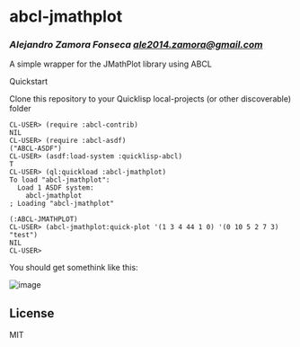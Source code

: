 # abcl-jmathplot
### _Alejandro Zamora Fonseca <ale2014.zamora@gmail.com>_

A simple wrapper for the JMathPlot library using ABCL

Quickstart

Clone this repository to your Quicklisp local-projects (or other discoverable) folder

```
CL-USER> (require :abcl-contrib)
NIL
CL-USER> (require :abcl-asdf)
("ABCL-ASDF")
CL-USER> (asdf:load-system :quicklisp-abcl)
T
CL-USER> (ql:quickload :abcl-jmathplot)
To load "abcl-jmathplot":
  Load 1 ASDF system:
    abcl-jmathplot
; Loading "abcl-jmathplot"

(:ABCL-JMATHPLOT)
CL-USER> (abcl-jmathplot:quick-plot '(1 3 4 44 1 0) '(0 10 5 2 7 3) "test")
NIL
CL-USER>
```
You should get somethink like this:

![image](https://user-images.githubusercontent.com/8377636/174521308-bd57e2a6-6459-4d4c-aff7-061d0e8ef832.png)


## License

MIT

